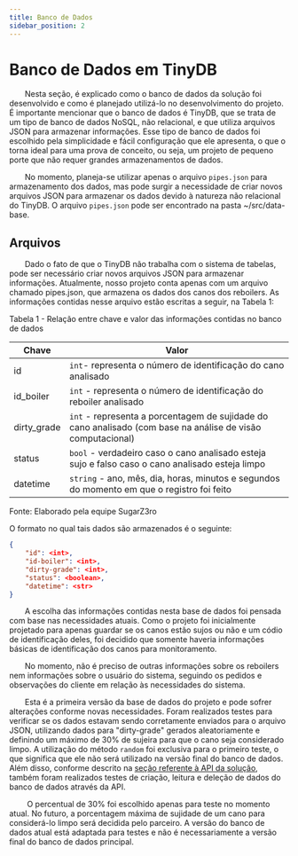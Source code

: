 ```yaml
---
title: Banco de Dados
sidebar_position: 2
---
```


# Banco de Dados em TinyDB

&emsp;&emsp;Nesta seção, é explicado como o banco de dados da solução foi desenvolvido e como é planejado utilizá-lo no desenvolvimento do projeto. É importante mencionar que o banco de dados é TinyDB, que se trata de um tipo de banco de dados NoSQL, não relacional, e que utiliza arquivos JSON para armazenar informações. Esse tipo de banco de dados foi escolhido pela simplicidade e fácil configuração que ele apresenta, o que o torna ideal para uma prova de conceito, ou seja, um projeto de pequeno porte que não requer grandes armazenamentos de dados.

&emsp;&emsp;No momento, planeja-se utilizar apenas o arquivo `pipes.json` para armazenamento dos dados, mas pode surgir a necessidade de criar novos arquivos JSON para armazenar os dados devido à natureza não relacional do TinyDB. O arquivo `pipes.json` pode ser encontrado na pasta ~/src/data-base.

## Arquivos

&emsp;&emsp;Dado o fato de que o TinyDB não trabalha com o sistema de tabelas, pode ser necessário criar novos arquivos JSON para armazenar informações. Atualmente, nosso projeto conta apenas com um arquivo chamado pipes.json, que armazena os dados dos canos dos reboilers. As informações contidas nesse arquivo estão escritas a seguir, na Tabela 1:

<p style={{textAlign: 'center'}}>Tabela 1 - Relação entre chave e valor das informações contidas no banco de dados</p>

| Chave       | Valor                                                                                           |
|-------------|-------------------------------------------------------------------------------------------------|
| id          | `int`- representa o número de identificação do cano analisado                                   |
| id_boiler   | `int` - representa o número de identificação do reboiler analisado                              |
| dirty_grade | `int` - representa a porcentagem de sujidade do cano analisado (com base na análise de visão computacional)                                  |
| status      | `bool` - verdadeiro caso o cano analisado esteja sujo e falso caso o cano analisado esteja limpo |
| datetime    | `string` - ano, mês, dia, horas, minutos e segundos do momento em que o registro foi feito       |

<p style={{textAlign: 'center'}}>Fonte: Elaborado pela equipe SugarZ3ro</p>

O formato no qual tais dados são armazenados é o seguinte:

```json
{
    "id": <int>,
    "id-boiler": <int>,
    "dirty-grade": <int>,
    "status": <boolean>,
    "datetime": <str>
}
```

&emsp;&emsp;A escolha das informações contidas nesta base de dados foi pensada com base nas necessidades atuais. Como o projeto foi inicialmente projetado para apenas guardar se os canos estão sujos ou não e um códio de identificação deles, foi decidido que somente haveria informações básicas de identificação dos canos para monitoramento.

&emsp;&emsp;No momento, não é preciso de outras informações sobre os reboilers nem informações sobre o usuário do sistema, seguindo os pedidos e observações do cliente em relação às necessidades do sistema.

&emsp;&emsp;Esta é a primeira versão da base de dados do projeto e pode sofrer alterações conforme novas necessidades. Foram realizados testes para verificar se os dados estavam sendo corretamente enviados para o arquivo JSON, utilizando dados para "dirty-grade" gerados aleatoriamente e definindo um máximo de 30% de sujeira para que o cano seja considerado limpo. A utilização do método `random` foi exclusiva para o primeiro teste, o que significa que ele não será utilizado na versão final do banco de dados. Além disso, conforme descrito na [seção referente à API da solução](./api.md), também foram realizados testes de criação, leitura e deleção de dados do banco de dados através da API.

&emsp;&emsp; O percentual de 30% foi escolhido apenas para teste no momento atual. No futuro, a porcentagem máxima de sujidade de um cano para considerá-lo limpo será decidida pelo parceiro. A versão do banco de dados atual está adaptada para testes e não é necessariamente a versão final do banco de dados principal.







